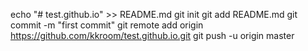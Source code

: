 echo "# test.github.io" >> README.md
git init
git add README.md
git commit -m "first commit"
git remote add origin https://github.com/kkroom/test.github.io.git
git push -u origin master

